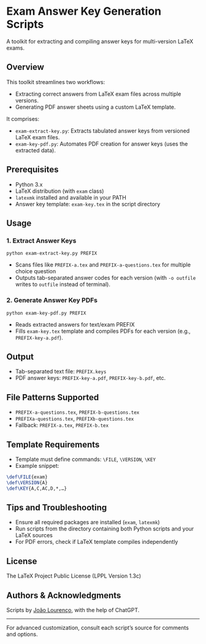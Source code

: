 # Exam Answer Key Generation Scripts

A toolkit for extracting and compiling answer keys for multi-version LaTeX exams.

## Overview

This toolkit streamlines two workflows:
- Extracting correct answers from LaTeX exam files across multiple versions.
- Generating PDF answer sheets using a custom LaTeX template.

It comprises:
- `exam-extract-key.py`: Extracts tabulated answer keys from versioned LaTeX exam files.
- `exam-key-pdf.py`: Automates PDF creation for answer keys (uses the extracted data).

## Prerequisites

- Python 3.x
- LaTeX distribution (with `exam` class)
- `latexmk` installed and available in your PATH
- Answer key template: `exam-key.tex` in the script directory


## Usage

### 1. Extract Answer Keys

`python exam-extract-key.py PREFIX`

- Scans files like `PREFIX-a.tex` and `PREFIX-a-questions.tex` for multiple choice question
- Outputs tab-separated answer codes for each version (with `-o outfile` writes to `outfile` instead of terminal).

### 2. Generate Answer Key PDFs

`python exam-key-pdf.py PREFIX`

- Reads extracted answers for text/exam PREFIX
- Fills `exam-key.tex` template and compiles PDFs for each version (e.g., `PREFIX-key-a.pdf`).


## Output

- Tab-separated text file: `PREFIX.keys`
- PDF answer keys: `PREFIX-key-a.pdf`, `PREFIX-key-b.pdf`, etc.


## File Patterns Supported

- `PREFIX-a-questions.tex`, `PREFIX-b-questions.tex`
- `PREFIXa-questions.tex`, `PREFIXb-questions.tex`
- Fallback: `PREFIX-a.tex`, `PREFIX-b.tex`


## Template Requirements

- Template must define commands: `\FILE`, `\VERSION`, `\KEY`
- Example snippet:

```latex
\def\FILE{exam}
\def\VERSION{A}
\def\KEY{A,C,AC,D,*,…}
```


## Tips and Troubleshooting

- Ensure all required packages are installed (`exam`, `latexmk`)
- Run scripts from the directory containing both Python scripts and your LaTeX sources
- For PDF errors, check if LaTeX template compiles independently

## License

The LaTeX Project Public License (LPPL Version 1.3c)

## Authors & Acknowledgments

Scripts by [João Lourenço](https://docentes.fct.unl.pt/joao-lourenco), with the help of ChatGPT.

---

For advanced customization, consult each script’s source for comments and options.
